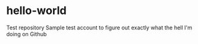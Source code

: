 # hello-world
Test repository
Sample test account to figure out exactly what the hell I'm doing on Github
